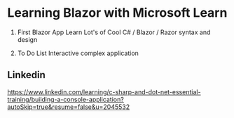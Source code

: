 # Learning Blazor with Microsoft Learn

1. First Blazor App
   Learn Lot's of Cool C# / Blazor / Razor syntax and design

2. To Do List
   Interactive complex application

<!--  linkedin -->

## Linkedin

https://www.linkedin.com/learning/c-sharp-and-dot-net-essential-training/building-a-console-application?autoSkip=true&resume=false&u=2045532

